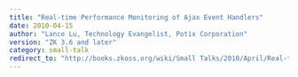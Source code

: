 ```yaml
---
title: "Real-time Performance Monitoring of Ajax Event Handlers"
date: 2010-04-15
author: "Lance Lu, Technology Evangelist, Potix Corporation"
version: "ZK 3.6 and later"
category: small-talk
redirect_to: "http://books.zkoss.org/wiki/Small Talks/2010/April/Real-time Performance Monitoring of Ajax Event Handlers"
---
```

